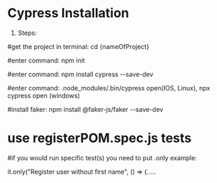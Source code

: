 # Cypress Installation

1. Steps: 

#get the project in terminal: cd {nameOfProject}

#enter command: npm init

#enter command: npm install cypress --save-dev

#enter command: .node_modules/.bin/cypress open(IOS, Linux), npx cypress open (windows)

#install faker: npm install @faker-js/faker --save-dev

# use registerPOM.spec.js tests

#if you would run specific test(s) you need to put .only
example:

 it.only("Register user without first name", () => {.....

